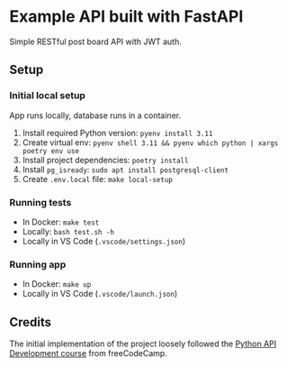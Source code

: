 # Example API built with FastAPI

Simple RESTful post board API with JWT auth.

## Setup

### Initial local setup
App runs locally, database runs in a container.

1. Install required Python version: `pyenv install 3.11`
1. Create virtual env: `pyenv shell 3.11 && pyenv which python | xargs poetry env use`
1. Install project dependencies: `poetry install`
1. Install `pg_isready`: `sudo apt install postgresql-client`
1. Create `.env.local` file: `make local-setup`

### Running tests
* In Docker: `make test`
* Locally: `bash test.sh -h`
* Locally in VS Code (`.vscode/settings.json`)

### Running app
* In Docker: `make up`
* Locally in VS Code (`.vscode/launch.json`)

## Credits
The initial implementation of the project loosely followed the [Python API Development course](https://www.youtube.com/watch?v=0sOvCWFmrtA) from freeCodeCamp.
